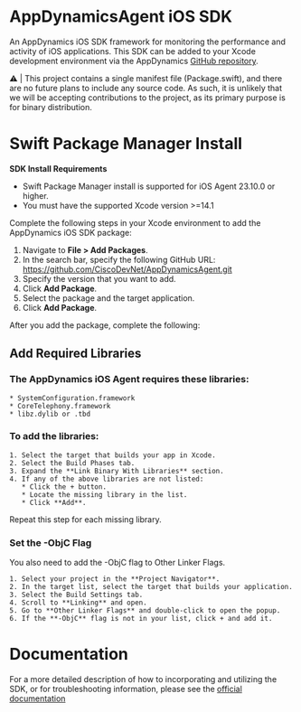 # AppDynamicsAgent iOS SDK

An AppDynamics iOS SDK framework for monitoring the performance and activity of iOS applications. This SDK can be added to your Xcode development environment via the AppDynamics [GitHub repository](https://github.com/CiscoDevNet/AppDynamicsAgent.git).

⚠️ | This project contains a single manifest file (Package.swift), and there are no future plans to include any source code. As such, it is unlikely that we will be accepting contributions to the project, as its primary purpose is for binary distribution.


# Swift Package Manager Install

**SDK Install Requirements**

  * Swift Package Manager install is supported for iOS Agent 23.10.0 or higher.
  * You must have the supported Xcode version >=14.1

Complete the following steps in your Xcode environment to add the AppDynamics iOS SDK package:
   1. Navigate to **File > Add Packages**.
   2. In the search bar, specify the following GitHub URL: https://github.com/CiscoDevNet/AppDynamicsAgent.git
   3. Specify the version that you want to add.
   4. Click **Add Package**.
   5. Select the package and the target application.
   6. Click **Add Package**.

After you add the package, complete the following:

## Add Required Libraries

  ### The AppDynamics iOS Agent requires these libraries:

    * SystemConfiguration.framework
    * CoreTelephony.framework
    * libz.dylib or .tbd
  
  ### To add the libraries:
  
    1. Select the target that builds your app in Xcode.
    2. Select the Build Phases tab.
    3. Expand the **Link Binary With Libraries** section.
    4. If any of the above libraries are not listed:
       * Click the + button.
       * Locate the missing library in the list.
       * Click **Add**. 

  Repeat this step for each missing library.

### Set the -ObjC Flag

  You also need to add the -ObjC flag to Other Linker Flags.  
  
    1. Select your project in the **Project Navigator**.
    2. In the target list, select the target that builds your application.
    3. Select the Build Settings tab.
    4. Scroll to **Linking** and open.
    5. Go to **Other Linker Flags** and double-click to open the popup. 
    6. If the **-ObjC** flag is not in your list, click + and add it.  

# Documentation

For a more detailed description of how to incorporating and utilizing the SDK, or for
troubleshooting information, please see the
[official documentation](https://docs.appdynamics.com/appd/21.x/21.7/en/end-user-monitoring/mobile-real-user-monitoring/instrument-ios-applications)
